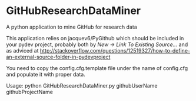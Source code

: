 GitHubResearchDataMiner
=======================

A python application to mine GitHub for research data

This application relies on jacquev6/PyGithub which should be included in your pydev
project, probably both by *New -> Link To Existing Source...* and as adviced
at http://stackoverflow.com/questions/12519327/how-to-define-an-external-source-folder-in-pydevproject

You need to copy the config.cfg.template file under the name of config.cfg and populate it with proper
data.

Usage: python GitHubResearchDataMiner.py githubUserName githubProjectName
